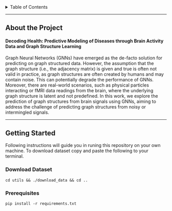 


<!-- TABLE OF CONTENTS -->
<details>
  <summary>Table of Contents</summary>
  <ol>
    <li>
      <a href="#about-the-project">About The Project</a>
      <ul>
        <li><a href="#built-with">Built With</a></li>
      </ul>
    </li>
    <li>
      <a href="#getting-started">Getting Started</a>
      <ul>
        <li><a href="#download-dataset">Download Dataset</a></li>
        <li><a href="#prerequisites">Prerequisites</a></li>
      </ul>
    </li>
    <li><a href="#usage">Usage</a></li>
    <li><a href="#roadmap">Roadmap</a></li>
    <li><a href="#contributing">Contributing</a></li>
    <li><a href="#license">License</a></li>
    <li><a href="#contact">Contact</a></li>
    <li><a href="#acknowledgments">Acknowledgments</a></li>
  </ol>
</details>

------

## About the Project


#### **Decoding Health**: Predictive Modeling of Diseases through Brain Activity Data and Graph Structure Learning



Graph Neural Networks (GNNs) have emerged as the de-facto solution for predicting on graph structured data. However, the assumption that the graph structure (i.e., the adjacency matrix) is given and true is often not valid in practice, as graph structures are often created by humans and may contain noise. This can potentially degrade the performance of GNNs. Moreover, there are real-world scenarios, such as physical particles interacting or fMRI data readings from the brain, where the underlying graph structure is latent and not predefined. In this work, we explore the prediction of graph structures from brain signals using GNNs, aiming to address the challenge of predicting graph structures from noisy or intermingled signals.

------
## Getting Started
Following instructions will guide you in runing this repository on your own machine.
To download dataset copy and paste the following to your terminal.
### Download Dataset
```console
cd utils && ./download_data && cd ..
```
### Prerequisites


```console
pip install -r requirements.txt
```
